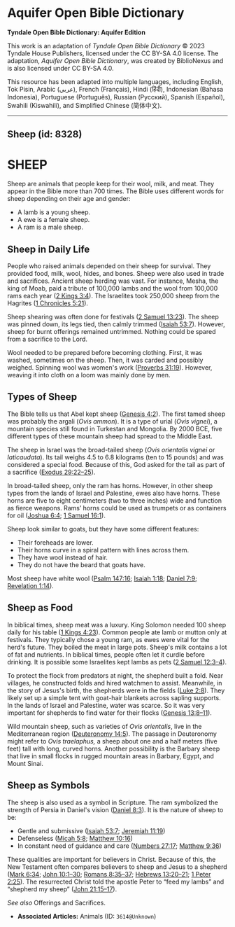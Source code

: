 # Aquifer Open Bible Dictionary

**Tyndale Open Bible Dictionary: Aquifer Edition**

This work is an adaptation of *Tyndale Open Bible Dictionary* © 2023 Tyndale House Publishers, licensed under the CC BY\-SA 4\.0 license. The adaptation, *Aquifer Open Bible Dictionary*, was created by BiblioNexus and is also licensed under CC BY\-SA 4\.0\.

This resource has been adapted into multiple languages, including English, Tok Pisin, Arabic (عربي), French (Français), Hindi (हिंदी), Indonesian (Bahasa Indonesia), Portuguese (Português), Russian (Русский), Spanish (Español), Swahili (Kiswahili), and Simplified Chinese (简体中文).



--------------------------------

## Sheep (id: 8328)

SHEEP
=====

Sheep are animals that people keep for their wool, milk, and meat. They appear in the Bible more than 700 times. The Bible uses different words for sheep depending on their age and gender: 

* A lamb is a young sheep.
* A ewe is a female sheep.
* A ram is a male sheep.

Sheep in Daily Life
-------------------

People who raised animals depended on their sheep for survival. They provided food, milk, wool, hides, and bones. Sheep were also used in trade and sacrifices. Ancient sheep herding was vast. For instance, Mesha, the king of Moab, paid a tribute of 100,000 lambs and the wool from 100,000 rams each year ([2 Kings 3:4](https://ref.ly/2Kgs3:4)). The Israelites took 250,000 sheep from the Hagrites ([1 Chronicles 5:21](https://ref.ly/1Chr5:21)).

Sheep shearing was often done for festivals ([2 Samuel 13:23](https://ref.ly/2Sam13:23)). The sheep was pinned down, its legs tied, then calmly trimmed ([Isaiah 53:7](https://ref.ly/Isa53:7)). However, sheep for burnt offerings remained untrimmed. Nothing could be spared from a sacrifice to the Lord.

Wool needed to be prepared before becoming clothing. First, it was washed, sometimes on the sheep. Then, it was carded and possibly weighed. Spinning wool was women's work ([Proverbs 31:19](https://ref.ly/Prov31:19)). However, weaving it into cloth on a loom was mainly done by men.

Types of Sheep
--------------

The Bible tells us that Abel kept sheep ([Genesis 4:2](https://ref.ly/Gen4:2)). The first tamed sheep was probably the argali (*Ovis ammon*). It is a type of urial (*Ovis vignei*), a mountain species still found in Turkestan and Mongolia. By 2000 BCE, five different types of these mountain sheep had spread to the Middle East.

The sheep in Israel was the broad\-tailed sheep (*Ovis orientalis vignei* or *laticaudata*). Its tail weighs 4\.5 to 6\.8 kilograms (ten to 15 pounds) and was considered a special food. Because of this, God asked for the tail as part of a sacrifice ([Exodus 29:22–25](https://ref.ly/Exod29:22-Exod29:25)).

In broad\-tailed sheep, only the ram has horns. However, in other sheep types from the lands of Israel and Palestine, ewes also have horns. These horns are five to eight centimeters (two to three inches) wide and function as fierce weapons. Rams’ horns could be used as trumpets or as containers for oil ([Joshua 6:4](https://ref.ly/Josh6:4); [1 Samuel 16:1](https://ref.ly/1Sam16:1)).

Sheep look similar to goats, but they have some different features:

* Their foreheads are lower.
* Their horns curve in a spiral pattern with lines across them.
* They have wool instead of hair.
* They do not have the beard that goats have.

Most sheep have white wool ([Psalm 147:16](https://ref.ly/Ps147:16); [Isaiah 1:18](https://ref.ly/Isa1:18); [Daniel 7:9](https://ref.ly/Dan7:9); [Revelation 1:14](https://ref.ly/Rev1:14)).

Sheep as Food
-------------

In biblical times, sheep meat was a luxury. King Solomon needed 100 sheep daily for his table ([1 Kings 4:23](https://ref.ly/1Kgs4:23)). Common people ate lamb or mutton only at festivals. They typically chose a young ram, as ewes were vital for the herd's future. They boiled the meat in large pots. Sheep's milk contains a lot of fat and nutrients. In biblical times, people often let it curdle before drinking. It is possible some Israelites kept lambs as pets ([2 Samuel 12:3–4](https://ref.ly/2Sam12:3-2Sam12:4)).

To protect the flock from predators at night, the shepherd built a fold. Near villages, he constructed folds and hired watchmen to assist. Meanwhile, in the story of Jesus's birth, the shepherds were in the fields ([Luke 2:8](https://ref.ly/Luke2:8)). They likely set up a simple tent with goat\-hair blankets across sapling supports. In the lands of Israel and Palestine, water was scarce. So it was very important for shepherds to find water for their flocks ([Genesis 13:8–11](https://ref.ly/Gen13:8-Gen13:11)).

Wild mountain sheep, such as varieties of *Ovis orientalis*, live in the Mediterranean region ([Deuteronomy 14:5](https://ref.ly/Deut14:5)). The passage in Deuteronomy might refer to *Ovis traelaphus,* a sheep about one and a half meters (five feet) tall with long, curved horns. Another possibility is the Barbary sheep that live in small flocks in rugged mountain areas in Barbary, Egypt, and Mount Sinai.

Sheep as Symbols
----------------

The sheep is also used as a symbol in Scripture. The ram symbolized the strength of Persia in Daniel's vision ([Daniel 8:3](https://ref.ly/Dan8:3)). It is the nature of sheep to be: 

* Gentle and submissive ([Isaiah 53:7](https://ref.ly/Isa53:7); [Jeremiah 11:19](https://ref.ly/Jer11:19))
* Defenseless ([Micah 5:8](https://ref.ly/Mic5:8); [Matthew 10:16](https://ref.ly/Matt10:16))
* In constant need of guidance and care ([Numbers 27:17](https://ref.ly/Num27:17); [Matthew 9:36](https://ref.ly/Matt9:36))

These qualities are important for believers in Christ. Because of this, the New Testament often compares believers to sheep and Jesus to a shepherd ([Mark 6:34](https://ref.ly/Mark6:34); [John 10:1–30](https://ref.ly/John10:1-John10:30); [Romans 8:35–37](https://ref.ly/Rom8:35-Rom8:37); [Hebrews 13:20–21](https://ref.ly/Heb13:20-Heb13:21); [1 Peter 2:25](https://ref.ly/1Pet2:25)). The resurrected Christ told the apostle Peter to “feed my lambs” and “shepherd my sheep” ([John 21:15–17](https://ref.ly/John21:15-John21:17)).

*See also* Offerings and Sacrifices.

* **Associated Articles:** Animals (ID: `3614@Unknown`)

